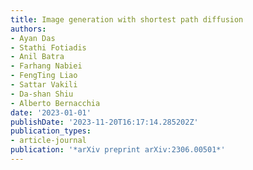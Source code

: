 ```yaml
---
title: Image generation with shortest path diffusion
authors:
- Ayan Das
- Stathi Fotiadis
- Anil Batra
- Farhang Nabiei
- FengTing Liao
- Sattar Vakili
- Da-shan Shiu
- Alberto Bernacchia
date: '2023-01-01'
publishDate: '2023-11-20T16:17:14.285202Z'
publication_types:
- article-journal
publication: '*arXiv preprint arXiv:2306.00501*'
---
```

